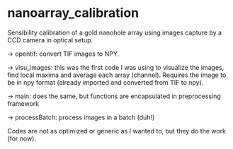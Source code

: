 # nanoarray_calibration
Sensibility calibration of a gold nanohole array using images capture by a CCD camera in optical setup. 


-> opentif: convert TIF images to NPY.

-> visu_images: this was the first code I was using to visualize the images, find local maxima and average each array (channel). Requires the image to be in npy format (already imported and converted from TIF to npy). 

-> main: does the same, but functions are encapsulated in preprocessing framework

-> processBatch: process images in a batch (duh!)

Codes are not as optimized or generic as I wanted to, but they do the work (for now).  
